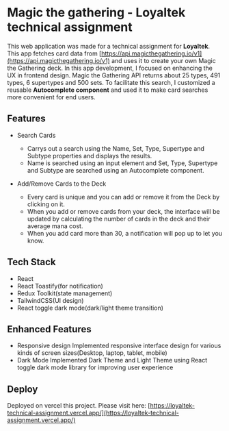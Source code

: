 # Magic the gathering - Loyaltek technical assignment

This web application was made for a technical assignment for **Loyaltek**.
This app fetches card data from [https://api.magicthegathering.io/v1](https://api.magicthegathering.io/v1) and uses it to create your own Magic the Gathering deck.
In this app development, I focused on enhancing the UX in frontend design.
Magic the Gathering API returns about 25 types, 491 types, 6 supertypes and 500 sets.
To facilitate this search, I customized a reusable **Autocomplete component** and used it to make card searches more convenient for end users.

## Features

- Search Cards

  - Carrys out a search using the Name, Set, Type, Supertype and Subtype properties and displays the results.
  - Name is searched using an input element and Set, Type, Supertype and Subtype are searched using an Autocomplete component.

- Add/Remove Cards to the Deck

  - Every card is unique and you can add or remove it from the Deck by clicking on it.
  - When you add or remove cards from your deck, the interface will be updated by calculating the number of cards in the deck and their average mana cost.
  - When you add card more than 30, a notification will pop up to let you know.

## Tech Stack

- React
- React Toastify(for notification)
- Redux Toolkit(state management)
- TailwindCSS(UI design)
- React toggle dark mode(dark/light theme transition)

## Enhanced Features

- Responsive design
  Implemented responsive interface design for various kinds of screen sizes(Desktop, laptop, tablet, mobile)
- Dark Mode
  Implemented Dark Theme and Light Theme using React toggle dark mode library for improving user experience

## Deploy

Deployed on vercel this project.
Please visit here: [https://loyaltek-technical-assignment.vercel.app/](https://loyaltek-technical-assignment.vercel.app/)
